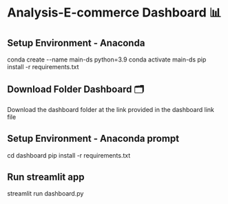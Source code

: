 # Analysis-E-commerce Dashboard 📊 
## Setup Environment - Anaconda

conda create --name main-ds python=3.9 
conda activate main-ds
pip install -r requirements.txt

## Download Folder Dashboard 🗂️
Download the dashboard folder at the link provided in the dashboard link file

## Setup Environment - Anaconda prompt 
cd dashboard
pip install -r requirements.txt

## Run streamlit app
streamlit run dashboard.py
